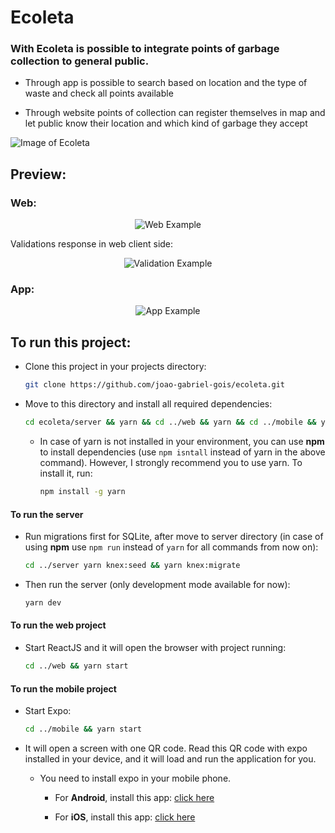 # Ecoleta

### With Ecoleta is possible to integrate points of garbage collection to general public.

* Through app is possible to search based on location and the type of waste and check all points available

* Through website points of collection can register themselves in map and let public know their location and which kind of garbage they accept
 
![Image of Ecoleta](https://user-images.githubusercontent.com/38081852/84095189-04178580-a9d5-11ea-9496-9ec6f6a282e5.png)

## Preview:

### __Web__:

  <p align="center">
    <img src="https://user-images.githubusercontent.com/53549655/87235786-43f7d100-c3b6-11ea-8eac-cc6693bbe824.gif" alt="Web Example"/>
  </p>


Validations response in web client side:

  <p align="center">
    <img src="https://user-images.githubusercontent.com/53549655/87236405-aef9d580-c3bf-11ea-9a03-7b646a9f130d.gif" alt="Validation Example"/>
  </p>


### __App__:

  <p align="center">
    <img src="https://user-images.githubusercontent.com/53549655/87240240-1dee2300-c3ee-11ea-8f9f-9a4ceb2b59e0.gif" alt="App Example"/>
  </p>


## To run this project:

* Clone this project in your projects directory:
    
    ```bash
    git clone https://github.com/joao-gabriel-gois/ecoleta.git
    ```
* Move to this directory and install all required dependencies:
    
    ```bash
    cd ecoleta/server && yarn && cd ../web && yarn && cd ../mobile && yarn
    ```

  * In case of yarn is not installed in your environment, you can use **npm** to install dependencies (use `npm isntall` instead of yarn in the above command). However, I strongly recommend you to use yarn. To install it, run:
      
      ```bash
      npm install -g yarn
      ```

#### To run the server

* Run migrations first for SQLite, after move to server directory (in case of using **npm** use `npm run` instead of `yarn` for all commands from now on):
    
    ```bash
    cd ../server yarn knex:seed && yarn knex:migrate
    ```

* Then run the server (only development mode available for now):

    ```bash
    yarn dev
    ```

#### To run the web project

  * Start ReactJS and it will open the browser with project running:

    ```bash
    cd ../web && yarn start
    ```

#### To run the mobile project
  
  * Start Expo:
  
    ```bash
    cd ../mobile && yarn start
    ```

  * It will open a screen with one QR code. Read this QR code with expo installed in your device, and it will load and run the application for you. 
  
    * You need to install expo in your mobile phone.
    
      * For __Android__, install this app: [click here](https://play.google.com/store/apps/details?id=host.exp.exponent)

      * For __iOS__, install this app: [click here](https://apps.apple.com/br/app/expo-client/id982107779)
